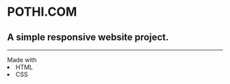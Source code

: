 # POTHI.COM
## A simple responsive website project.
 <hr>
 Made with 
 <li> HTML </li>
 <li> CSS </li>
